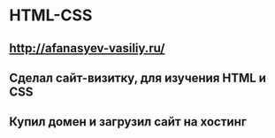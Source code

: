 # HTML-CSS
## http://afanasyev-vasiliy.ru/
## Сделал сайт-визитку, для изучения HTML и CSS
## Купил домен и загрузил сайт на хостинг